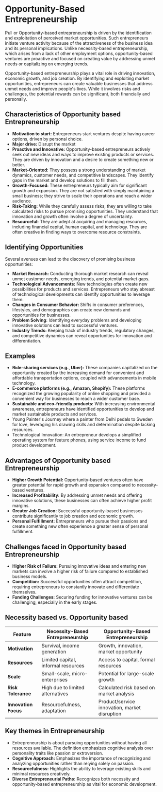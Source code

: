 # Opportunity-Based Entrepreneurship

Pull or Opportunity-based entrepreneurship is driven by the identification and exploitation of perceived market opportunities. Such entrepreneurs initiate venture activity because of the attractiveness of the business idea and its personal implications. Unlike necessity-based entrepreneurship, which arises from a lack of other employment options, opportunity-based ventures are proactive and focused on creating value by addressing unmet needs or capitalizing on emerging trends.

Opportunity-based entrepreneurship plays a vital role in driving innovation, economic growth, and job creation. By identifying and exploiting market opportunities, entrepreneurs can create valuable businesses that address unmet needs and improve people's lives. While it involves risks and challenges, the potential rewards can be significant, both financially and personally.

## Characteristics of Opportunity based Entrepreneurship

*  **Motivation to start:** Entrepreneurs start ventures despite having career options, driven by personal choice.
*   **Major drive:** Disrupt the market
*  **Proactive and Innovative:** Opportunity-based entrepreneurs actively seek out new ideas and ways to improve existing products or services. They are driven by innovation and a desire to create something new or better.
*   **Market-Oriented:** They possess a strong understanding of market dynamics, customer needs, and competitive landscapes. They identify gaps in the market and develop solutions to fill them.
*   **Growth-Focused:** These entrepreneurs typically aim for significant growth and expansion. They are not satisfied with simply maintaining a small business; they strive to scale their operations and reach a wider audience.
*   **Risk-Taking:** While they carefully assess risks, they are willing to take calculated risks to pursue promising opportunities. They understand that innovation and growth often involve a degree of uncertainty.
*   **Resourceful:** They are adept at acquiring and managing resources, including financial capital, human capital, and technology. They are often creative in finding ways to overcome resource constraints.

## Identifying Opportunities

Several avenues can lead to the discovery of promising business opportunities:

*   **Market Research:** Conducting thorough market research can reveal unmet customer needs, emerging trends, and potential market gaps.
*   **Technological Advancements:** New technologies often create new possibilities for products and services. Entrepreneurs who stay abreast of technological developments can identify opportunities to leverage them.
*   **Changes in Consumer Behavior:** Shifts in consumer preferences, lifestyles, and demographics can create new demands and opportunities for businesses.
*   **Problem Solving:** Identifying everyday problems and developing innovative solutions can lead to successful ventures.
*   **Industry Trends:** Keeping track of industry trends, regulatory changes, and competitive dynamics can reveal opportunities for innovation and differentiation.

## Examples

*   **Ride-sharing services (e.g., Uber):** These companies capitalized on the opportunity created by the increasing demand for convenient and affordable transportation options, coupled with advancements in mobile technology.
*   **E-commerce platforms (e.g., Amazon, Shopify):** These platforms recognized the growing popularity of online shopping and provided a convenient way for businesses to reach a wider customer base.
*   **Sustainable and eco-friendly products:** With increasing environmental awareness, entrepreneurs have identified opportunities to develop and market sustainable products and services.
*   Young Painter's Journey where a painter from Delhi pedals to Sweden for love, leveraging his drawing skills and determination despite lacking resources.
* Technological Innovation: An entrepreneur develops a simplified operating system for feature phones, using service income to fund product development.

## Advantages of Opportunity based Entrepreneurship

*   **Higher Growth Potential:** Opportunity-based ventures often have greater potential for rapid growth and expansion compared to necessity-based ventures.
*   **Increased Profitability:** By addressing unmet needs and offering innovative solutions, these businesses can often achieve higher profit margins.
*   **Greater Job Creation:** Successful opportunity-based businesses contribute significantly to job creation and economic growth.
*   **Personal Fulfillment:** Entrepreneurs who pursue their passions and create something new often experience a greater sense of personal fulfillment.

## Challenges faced in Opportunity based Entrepreneurship

*   **Higher Risk of Failure:** Pursuing innovative ideas and entering new markets can involve a higher risk of failure compared to established business models.
*   **Competition:** Successful opportunities often attract competition, requiring entrepreneurs to constantly innovate and differentiate themselves.
*   **Funding Challenges:** Securing funding for innovative ventures can be challenging, especially in the early stages.

## Necessity based vs. Opportunity based 

| Feature             | Necessity-Based Entrepreneurship | Opportunity-Based Entrepreneurship |
|----------------------|------------------------------------|--------------------------------------|
| **Motivation**       | Survival, income generation        | Growth, innovation, market opportunity |
| **Resources**        | Limited capital, informal resources | Access to capital, formal resources    |
| **Scale**            | Small-scale, micro-enterprises       | Potential for large-scale growth     |
| **Risk Tolerance**   | High due to limited alternatives   | Calculated risk based on market analysis |
| **Innovation Focus** | Resourcefulness, adaptation        | Product/service innovation, market disruption |

## Key themes in Entrepreneurship

*    Entrepreneurship is about pursuing opportunities without having all resources available. The definition emphasizes cognitive analysis over personality traits like passion or extroversion.
*    **Cognitive Approach:** Emphasizes the importance of recognizing and analyzing opportunities rather than relying solely on passion.
*    **Resourcefulness:** Highlights the ability to leverage existing skills and minimal resources creatively.
*    **Diverse Entrepreneurial Paths:** Recognizes both necessity and opportunity-based entrepreneurship as vital for economic development.
    




